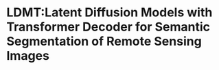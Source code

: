 # LDMT:Latent Diffusion Models with Transformer Decoder for Semantic Segmentation of Remote Sensing Images
